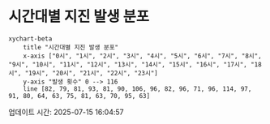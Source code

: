 # 시간대별 지진 발생 분포

```mermaid
xychart-beta
    title "시간대별 지진 발생 분포"
    x-axis ["0시", "1시", "2시", "3시", "4시", "5시", "6시", "7시", "8시", "9시", "10시", "11시", "12시", "13시", "14시", "15시", "16시", "17시", "18시", "19시", "20시", "21시", "22시", "23시"]
    y-axis "발생 횟수" 0 --> 116
    line [82, 79, 81, 93, 81, 90, 106, 96, 82, 96, 71, 96, 114, 97, 91, 80, 64, 63, 75, 81, 63, 70, 95, 63]
```

업데이트 시간: 2025-07-15 16:04:57
